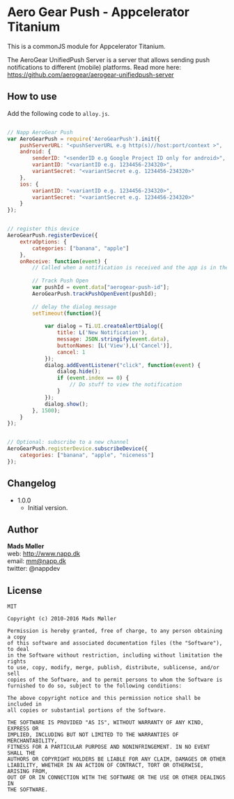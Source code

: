 # Aero Gear Push - Appcelerator Titanium

This is a commonJS module for Appcelerator Titanium. 


The AeroGear UnifiedPush Server is a server that allows sending push notifications to different (mobile) platforms. Read more here: https://github.com/aerogear/aerogear-unifiedpush-server


## How to use

Add the following code to `alloy.js`. 

```javascript

// Napp AeroGear Push
var AeroGearPush = require('AeroGearPush').init({
	pushServerURL: "<pushServerURL e.g http(s)//host:port/context >",
    android: {
        senderID: "<senderID e.g Google Project ID only for android>",
        variantID: "<variantID e.g. 1234456-234320>",
        variantSecret: "<variantSecret e.g. 1234456-234320>"
    },
    ios: {
        variantID: "<variantID e.g. 1234456-234320>",
        variantSecret: "<variantSecret e.g. 1234456-234320>"
    }
});


// register this device
AeroGearPush.registerDevice({
    extraOptions: {
    	categories: ["banana", "apple"]
    },
    onReceive: function(event) {
    	// Called when a notification is received and the app is in the foreground 	
    	
        // Track Push Open
        var pushId = event.data["aerogear-push-id"];
        AeroGearPush.trackPushOpenEvent(pushId);
    	
    	// delay the dialog message
    	setTimeout(function(){
	    	
		    var dialog = Ti.UI.createAlertDialog({
				title: L('New Notification'),
		        message: JSON.stringify(event.data),
		        buttonNames: [L('View'),L('Cancel')],
		        cancel: 1
		    });
		    dialog.addEventListener("click", function(event) {
		        dialog.hide();
		        if (event.index == 0) {
		            // Do stuff to view the notification
		        }
		    });
		    dialog.show();	
	    }, 1500);
	}
});


// Optional: subscribe to a new channel
AeroGearPush.registerDevice.subscribeDevice({
	categories: ["banana", "apple", "niceness"]
});

```

## Changelog

* 1.0.0
  * Initial version. 

## Author

**Mads Møller**  
web: http://www.napp.dk  
email: mm@napp.dk  
twitter: @nappdev  


## License

	MIT

    Copyright (c) 2010-2016 Mads Møller

    Permission is hereby granted, free of charge, to any person obtaining a copy
    of this software and associated documentation files (the "Software"), to deal
    in the Software without restriction, including without limitation the rights
    to use, copy, modify, merge, publish, distribute, sublicense, and/or sell
    copies of the Software, and to permit persons to whom the Software is
    furnished to do so, subject to the following conditions:

    The above copyright notice and this permission notice shall be included in
    all copies or substantial portions of the Software.

    THE SOFTWARE IS PROVIDED "AS IS", WITHOUT WARRANTY OF ANY KIND, EXPRESS OR
    IMPLIED, INCLUDING BUT NOT LIMITED TO THE WARRANTIES OF MERCHANTABILITY,
    FITNESS FOR A PARTICULAR PURPOSE AND NONINFRINGEMENT. IN NO EVENT SHALL THE
    AUTHORS OR COPYRIGHT HOLDERS BE LIABLE FOR ANY CLAIM, DAMAGES OR OTHER
    LIABILITY, WHETHER IN AN ACTION OF CONTRACT, TORT OR OTHERWISE, ARISING FROM,
    OUT OF OR IN CONNECTION WITH THE SOFTWARE OR THE USE OR OTHER DEALINGS IN
    THE SOFTWARE.
	

